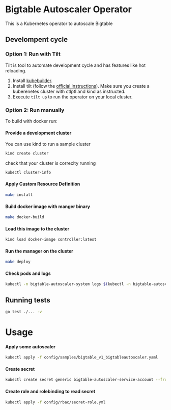 # Bigtable Autoscaler Operator
This is a Kubernetes operator to autoscale Bigtable

## Develompent cycle

### Option 1: Run with Tilt

Tilt is tool to automate development cycle and has features like hot reloading.

1. Install [kubebuilder](https://book.kubebuilder.io/quick-start.html#installation).
2. Install tilt (follow the [official instructions](https://docs.tilt.dev/install.html)). Make sure you create a kuberenetes cluster with ctlptl and kind as instructed.
3. Execute `tilt up` to run the operator on your local cluster.

### Option 2: Run manually

To build with docker run:

#### Provide a development cluster

You can use kind to run a sample cluster

```sh
kind create cluster
```

check that your cluster is correclty running

```sh
kubectl cluster-info
```

#### Apply Custom Resource Definition
```sh
make install
```

#### Build docker image with manger binary
``` sh
make docker-build
```

#### Load this image to the cluster
```sh
kind load docker-image controller:latest
```

#### Run the manager on the cluster
```sh
make deploy
```

#### Check pods and logs
```sh
kubectl -n bigtable-autoscaler-system logs $(kubectl -n bigtable-autoscaler-system get pods | tail -n1 | cut -d ' ' -f1) --all-containers
```

## Running tests
```sh
go test ./... -v
```

# Usage

#### Apply some autoscaler
```sh
kubectl apply -f config/samples/bigtable_v1_bigtableautoscaler.yaml
```

#### Create secret
```sh
kubectl create secret generic bigtable-autoscaler-service-account --from-file=service-account=./your_service_account.json
```

#### Create role and rolebinding to read secret
```sh
kubectl apply -f config/rbac/secret-role.yml
```


